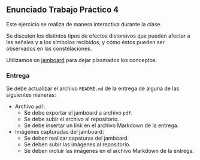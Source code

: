 ## Enunciado Trabajo Práctico 4

Este ejercicio se realiza de manera interactiva durante la clase.

Se discuten los distintos tipos de efectos distorsivos que pueden afectar
a las señales y a los símbolos recibidos, y cómo éstos pueden ser observados
en las constelaciones.

Utilizamos un
[jamboard](https://jamboard.google.com/d/15HYWykJaYJ3uIS60Nc6WTPq-GqJ3d7EDixbJeXWxZbA/edit?usp=sharing)
para dejar plasmados los conceptos.

### Entrega

Se debe actualizar el archivo `README.md` de la entrega de alguna de las
siguientes maneras:
- Archivo `pdf`:
    - Se debe exportar el jamboard a  archivo `pdf`.
    - Se debe subir el archivo al repositorio.
    - Se debe insertar un link en el archivo Markdown de la entrega.
- Imágenes capturadas del jamboard:
    - Se deben realizar capaturas del jamboard.
    - Se deben subir las imágenes al repositorio.
    - Se deben incluir las imágenes en el archivo Markdown de la entrega.

